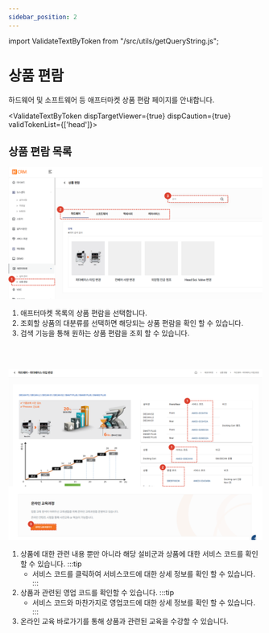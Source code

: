 ```yaml
---
sidebar_position: 2
---
```


import ValidateTextByToken from "/src/utils/getQueryString.js";

# 상품 편람

하드웨어 및 소프트웨어 등 애프터마켓 상품 편람 페이지를 안내합니다.

<ValidateTextByToken dispTargetViewer={true} dispCaution={true} validTokenList={['head']}>

## 상품 편람 목록

![016](./img/016.png)
1. 애프터마켓 목록의 상품 편람을 선택합니다. 
1. 조회할 상품의 대분류를 선택하면 해당되는 상품 편람을 확인 할 수 있습니다. 
1. 검색 기능을 통해 원하는 상품 편람을 조회 할 수 있습니다. 
<br/>
<br/>

![017](./img/017.png)
1. 상품에 대한 관련 내용 뿐만 아니라 해당 설비군과 상품에 대한 서비스 코드를 확인 할 수 있습니다. 
    :::tip
    - 서비스 코드를 클릭하여 서비스코드에 대한 상세 정보를 확인 할 수 있습니다.
    :::
1. 상품과 관련된 영업 코드를 확인할 수 있습니다. 
    :::tip
    - 서비스 코드와 마찬가지로 영업코드에 대한 상세 정보를 확인 할 수 있습니다.
    :::
1. 온라인 교육 바로가기를 통해 상품과 관련된 교육을 수강할 수 있습니다. 



</ValidateTextByToken>